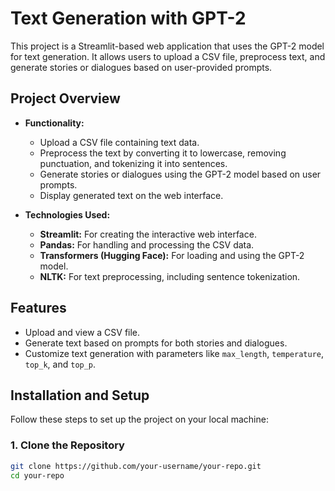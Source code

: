 # Text Generation with GPT-2

This project is a Streamlit-based web application that uses the GPT-2 model for text generation. It allows users to upload a CSV file, preprocess text, and generate stories or dialogues based on user-provided prompts. 

## Project Overview

- **Functionality:**
  - Upload a CSV file containing text data.
  - Preprocess the text by converting it to lowercase, removing punctuation, and tokenizing it into sentences.
  - Generate stories or dialogues using the GPT-2 model based on user prompts.
  - Display generated text on the web interface.

- **Technologies Used:**
  - **Streamlit:** For creating the interactive web interface.
  - **Pandas:** For handling and processing the CSV data.
  - **Transformers (Hugging Face):** For loading and using the GPT-2 model.
  - **NLTK:** For text preprocessing, including sentence tokenization.

## Features

- Upload and view a CSV file.
- Generate text based on prompts for both stories and dialogues.
- Customize text generation with parameters like `max_length`, `temperature`, `top_k`, and `top_p`.

## Installation and Setup

Follow these steps to set up the project on your local machine:

### 1. Clone the Repository

```bash
git clone https://github.com/your-username/your-repo.git
cd your-repo
